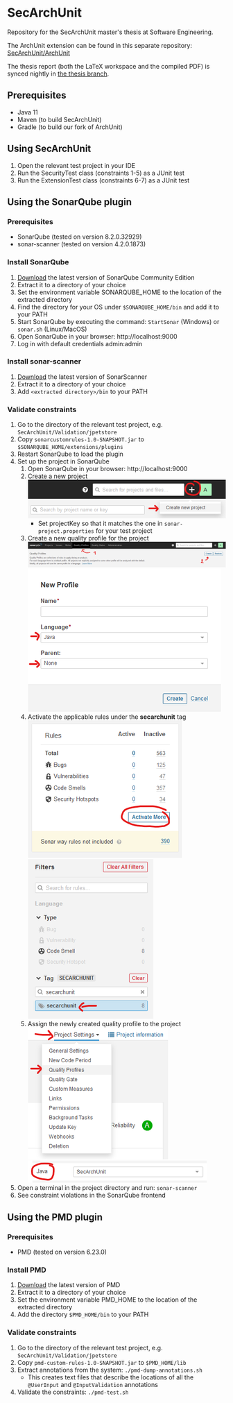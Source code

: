 # SecArchUnit

Repository for the SecArchUnit master's thesis at Software Engineering.

The ArchUnit extension can be found in this separate repository: [SecArchUnit/ArchUnit](https://github.com/SecArchUnit/ArchUnit/tree/extension)

The thesis report (both the LaTeX workspace and the compiled PDF) is synced nightly in [the thesis branch](https://github.com/MarcusRandevik/SecArchUnit/tree/thesis).

## Prerequisites

* Java 11
* Maven (to build SecArchUnit)
* Gradle (to build our fork of ArchUnit)

## Using SecArchUnit

1. Open the relevant test project in your IDE
2. Run the SecurityTest class (constraints 1-5) as a JUnit test
3. Run the ExtensionTest class (constraints 6-7) as a JUnit test

## Using the SonarQube plugin

### Prerequisites

* SonarQube (tested on version 8.2.0.32929)
* sonar-scanner (tested on version 4.2.0.1873)

### Install SonarQube

1. [Download](https://www.sonarqube.org/downloads/) the latest version of SonarQube Community Edition
2. Extract it to a directory of your choice
3. Set the environment variable SONARQUBE_HOME to the location of the extracted directory
4. Find the directory for your OS under `$SONARQUBE_HOME/bin` and add it to your PATH
5. Start SonarQube by executing the command: `StartSonar` (Windows) or `sonar.sh` (Linux/MacOS)
6. Open SonarQube in your browser: http://localhost:9000
7. Log in with default credentials admin:admin

### Install sonar-scanner

1. [Download](https://docs.sonarqube.org/latest/analysis/scan/sonarscanner/) the latest version of SonarScanner
2. Extract it to a directory of your choice
3. Add `<extracted directory>/bin` to your PATH

### Validate constraints

1. Go to the directory of the relevant test project, e.g. `SecArchUnit/Validation/jpetstore`
2. Copy `sonarcustomrules-1.0-SNAPSHOT.jar` to `$SONARQUBE_HOME/extensions/plugins`
3. Restart SonarQube to load the plugin
4. Set up the project in SonarQube
   1. Open SonarQube in your browser: http://localhost:9000
   2. Create a new project  
      ![Create project](Tutorial/1.png)
      * Set projectKey so that it matches the one in `sonar-project.properties` for your test project
   3. Create a new quality profile for the project  
      ![Create quality profile](Tutorial/2.png)  
      ![Create quality profile](Tutorial/3.png)
   4. Activate the applicable rules under the **secarchunit** tag  
      ![Activate rules](Tutorial/4.png)  
      ![Activate rules](Tutorial/5.png)
   5. Assign the newly created quality profile to the project  
      ![Assign quality profile](Tutorial/6.png)  
      ![Assign quality profile](Tutorial/7.png)
5. Open a terminal in the project directory and run: `sonar-scanner`
6. See constraint violations in the SonarQube frontend

## Using the PMD plugin

### Prerequisites

* PMD (tested on version 6.23.0)

### Install PMD

1. [Download](https://pmd.github.io/) the latest version of PMD
2. Extract it to a directory of your choice
3. Set the environment variable PMD_HOME to the location of the extracted directory
4. Add the directory `$PMD_HOME/bin` to your PATH

### Validate constraints

1. Go to the directory of the relevant test project, e.g. `SecArchUnit/Validation/jpetstore`
2. Copy `pmd-custom-rules-1.0-SNAPSHOT.jar` to `$PMD_HOME/lib`
3. Extract annotations from the system: `./pmd-dump-annotations.sh`
   * This creates text files that describe the locations of all the `@UserInput` and `@InputValidation` annotations
4. Validate the constraints: `./pmd-test.sh`